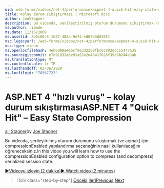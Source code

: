 ```yaml
---
uid: web-forms/videos/net-4/performance/aspnet-4-quick-hit-easy-state-compression
title: Kolay durum sıkıştırması | Microsoft Docs
author: JoeStagner
description: Bu videoda, serileştirilmiş oturum durumunu sıkıştırmak (ve açmak) için compressionEnabled yapılandırma seçeneğinin nasıl kullanılacağını öğreneceksiniz.
ms.author: riande
ms.date: 11/16/2009
ms.assetid: 8e2c66c5-1b67-483a-9e74-ed67b3d85051
msc.legacyurl: /web-forms/videos/net-4/performance/aspnet-4-quick-hit-easy-state-compression
msc.type: video
ms.openlocfilehash: 4eb6d08aeebcf963d2230fbc6c802ddc15477a3a
ms.sourcegitcommit: e7e91932a6e91a63e2e46417626f39d6b244a3ab
ms.translationtype: MT
ms.contentlocale: tr-TR
ms.lasthandoff: 03/06/2020
ms.locfileid: "78567727"
---
```

# <a name="aspnet-4-quick-hit--easy-state-compression"></a><span data-ttu-id="8108c-103">ASP.NET 4 "hızlı vuruş" – kolay durum sıkıştırması</span><span class="sxs-lookup"><span data-stu-id="8108c-103">ASP.NET 4 "Quick Hit" – Easy State Compression</span></span>

<span data-ttu-id="8108c-104">[ali Stagner](https://github.com/JoeStagner)</span><span class="sxs-lookup"><span data-stu-id="8108c-104">by [Joe Stagner](https://github.com/JoeStagner)</span></span>

<span data-ttu-id="8108c-105">Bu videoda, serileştirilmiş oturum durumunu sıkıştırmak (ve açmak) için compressionEnabled yapılandırma seçeneğinin nasıl kullanılacağını öğreneceksiniz.</span><span class="sxs-lookup"><span data-stu-id="8108c-105">In this video you will learn how to use the compressionEnabled configuration option to compress (and decompress) serialized session state.</span></span> 

[<span data-ttu-id="8108c-106">&#9654;Videoyu izleyin (2 dakika)</span><span class="sxs-lookup"><span data-stu-id="8108c-106">&#9654; Watch video (2 minutes)</span></span>](https://channel9.msdn.com/Blogs/ASP-NET-Site-Videos/aspnet-4-quick-hit-easy-state-compression)

> [!div class="step-by-step"]
> <span data-ttu-id="8108c-107">[Önceki](aspnet-4-quick-hit-selective-view-state.md)
> [İleri](how-do-i-use-the-viewstatemode-property-for-managing-viewstate.md)</span><span class="sxs-lookup"><span data-stu-id="8108c-107">[Previous](aspnet-4-quick-hit-selective-view-state.md)
[Next](how-do-i-use-the-viewstatemode-property-for-managing-viewstate.md)</span></span>
